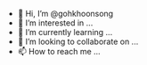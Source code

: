- 👋 Hi, I’m @gohkhoonsong
- 👀 I’m interested in ...
- 🌱 I’m currently learning ...
- 💞️ I’m looking to collaborate on ...
- 📫 How to reach me ...

<!---
gohkhoonsong/gohkhoonsong is a ✨ special ✨ repository because its `README.md` (this file) appears on your GitHub profile.
You can click the Preview link to take a look at your changes.
--->
